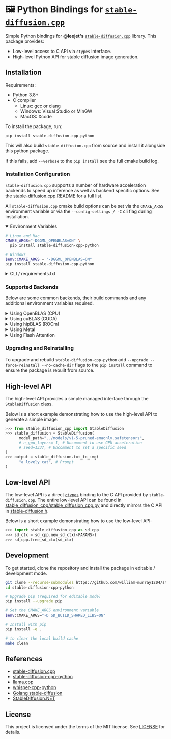 # 🖼️ Python Bindings for [`stable-diffusion.cpp`](https://github.com/leejet/stable-diffusion.cpp)

Simple Python bindings for **@leejet's** [`stable-diffusion.cpp`](https://github.com/leejet/stable-diffusion.cpp) library.
This package provides:

- Low-level access to C API via `ctypes` interface.
- High-level Python API for stable diffusion image generation.

## Installation

Requirements:

- Python 3.8+
- C compiler
  - Linux: gcc or clang
  - Windows: Visual Studio or MinGW
  - MacOS: Xcode

To install the package, run:

```bash
pip install stable-diffusion-cpp-python
```

This will also build `stable-diffusion.cpp` from source and install it alongside this python package.

If this fails, add `--verbose` to the `pip install` see the full cmake build log.

### Installation Configuration

`stable-diffusion.cpp` supports a number of hardware acceleration backends to speed up inference as well as backend specific options. See the [stable-diffusion.cpp README](https://github.com/leejet/stable-diffusion.cpp#build) for a full list.

All `stable-diffusion.cpp` cmake build options can be set via the `CMAKE_ARGS` environment variable or via the `--config-settings / -C` cli flag during installation.

<details open>
<summary>Environment Variables</summary>

```bash
# Linux and Mac
CMAKE_ARGS="-DGGML_OPENBLAS=ON" \
  pip install stable-diffusion-cpp-python
```

```powershell
# Windows
$env:CMAKE_ARGS = "-DGGML_OPENBLAS=ON"
pip install stable-diffusion-cpp-python
```

</details>

<details>
<summary>CLI / requirements.txt</summary>

They can also be set via `pip install -C / --config-settings` command and saved to a `requirements.txt` file:

```bash
pip install --upgrade pip # ensure pip is up to date
pip install stable-diffusion-cpp-python \
  -C cmake.args="-DGGML_OPENBLAS=ON"
```

```txt
# requirements.txt

stable-diffusion-cpp-python -C cmake.args="-DGGML_OPENBLAS=ON"
```

</details>

### Supported Backends

Below are some common backends, their build commands and any additional environment variables required.

<details>
<summary>Using OpenBLAS (CPU)</summary>

```bash
CMAKE_ARGS="-DGGML_OPENBLAS=ON" pip install stable-diffusion-cpp-python
```

</details>

<details>
<summary>Using cuBLAS (CUDA)</summary>

This provides BLAS acceleration using the CUDA cores of your Nvidia GPU. Make sure to have the CUDA toolkit installed. You can download it from your Linux distro's package manager (e.g. `apt install nvidia-cuda-toolkit`) or from here: [CUDA Toolkit](https://developer.nvidia.com/cuda-downloads). Recommended to have at least 4 GB of VRAM.

```bash
CMAKE_ARGS="-DSD_CUBLAS=on" pip install stable-diffusion-cpp-python
```

</details>

<details>
<summary>Using hipBLAS (ROCm)</summary>

This provides BLAS acceleration using the ROCm cores of your AMD GPU. Make sure to have the ROCm toolkit installed.
Windows Users Refer to [docs/hipBLAS_on_Windows.md](docs%2FhipBLAS_on_Windows.md) for a comprehensive guide.

```bash
CMAKE_ARGS="-G "Ninja" -DCMAKE_C_COMPILER=clang -DCMAKE_CXX_COMPILER=clang++ -DSD_HIPBLAS=ON -DCMAKE_BUILD_TYPE=Release -DAMDGPU_TARGETS=gfx1100" pip install stable-diffusion-cpp-python
```

</details>

<details>
<summary>Using Metal</summary>

Using Metal makes the computation run on the GPU. Currently, there are some issues with Metal when performing operations on very large matrices, making it highly inefficient at the moment. Performance improvements are expected in the near future.

```bash
CMAKE_ARGS="-DSD_METAL=ON" pip install stable-diffusion-cpp-python
```

</details>

<details>
<summary>Using Flash Attention</summary>

Enabling flash attention reduces memory usage by at least 400 MB. At the moment, it is not supported when CUBLAS is enabled because the kernel implementation is missing.

```bash
CMAKE_ARGS="-DSD_FLASH_ATTN=ON" pip install stable-diffusion-cpp-python
```

</details>

### Upgrading and Reinstalling

To upgrade and rebuild `stable-diffusion-cpp-python` add `--upgrade --force-reinstall --no-cache-dir` flags to the `pip install` command to ensure the package is rebuilt from source.

## High-level API

The high-level API provides a simple managed interface through the `StableDiffusion` class.

Below is a short example demonstrating how to use the high-level API to generate a simple image:

```python
>>> from stable_diffusion_cpp import StableDiffusion
>>> stable_diffusion = StableDiffusion(
      model_path="../models/v1-5-pruned-emaonly.safetensors",
      # n_gpu_layers=-1, # Uncomment to use GPU acceleration
      # seed=1337, # Uncomment to set a specific seed
)
>>> output = stable_diffusion.txt_to_img(
      "a lovely cat", # Prompt
)
```

## Low-level API

The low-level API is a direct [`ctypes`](https://docs.python.org/3/library/ctypes.html) binding to the C API provided by `stable-diffusion.cpp`.
The entire low-level API can be found in [stable_diffusion_cpp/stable_diffusion_cpp.py](https://github.com/william-murray1204/stable-diffusion-cpp-python/blob/main/stable_diffusion_cpp/stable_diffusion_cpp.py) and directly mirrors the C API in [stable-diffusion.h](https://github.com/leejet/stable-diffusion.cpp/blob/master/stable-diffusion.h).

Below is a short example demonstrating how to use the low-level API:

```python
>>> import stable_diffusion_cpp as sd_cpp
>>> sd_ctx = sd_cpp.new_sd_ctx(<PARAMS>)
>>> sd_cpp.free_sd_ctx(sd_ctx)
```

## Development

To get started, clone the repository and install the package in editable / development mode.

```bash
git clone --recurse-submodules https://github.com/william-murray1204/stable-diffusion-cpp-python.git
cd stable-diffusion-cpp-python

# Upgrade pip (required for editable mode)
pip install --upgrade pip

# Set the CMAKE_ARGS environment variable
$env:CMAKE_ARGS="-D SD_BUILD_SHARED_LIBS=ON"

# Install with pip
pip install -e .

# to clear the local build cache
make clean
```

## References

- [stable-diffusion.cpp](https://github.com/leejet/stable-diffusion.cpp)
- [stable-diffusion-cpp-python](https://github.com/abetlen/stable-diffusion-cpp-python)
- [llama.cpp](https://github.com/ggerganov/llama.cpp)
- [whisper-cpp-python](https://github.com/carloscdias/whisper-cpp-python)
- [Golang stable-diffusion](https://github.com/seasonjs/stable-diffusion)
- [StableDiffusion.NET](https://github.com/DarthAffe/StableDiffusion.NET)

## License

This project is licensed under the terms of the MIT license. See [LICENSE](LICENSE) for details.
